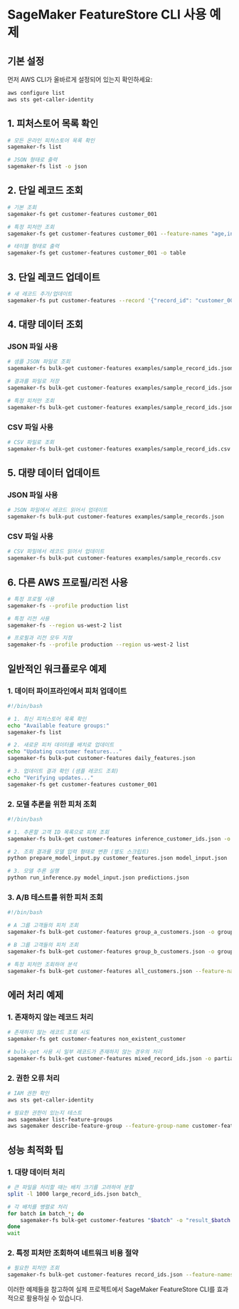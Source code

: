 # SageMaker FeatureStore CLI 사용 예제

## 기본 설정

먼저 AWS CLI가 올바르게 설정되어 있는지 확인하세요:

```bash
aws configure list
aws sts get-caller-identity
```

## 1. 피처스토어 목록 확인

```bash
# 모든 온라인 피처스토어 목록 확인
sagemaker-fs list

# JSON 형태로 출력
sagemaker-fs list -o json
```

## 2. 단일 레코드 조회

```bash
# 기본 조회
sagemaker-fs get customer-features customer_001

# 특정 피처만 조회
sagemaker-fs get customer-features customer_001 --feature-names "age,income"

# 테이블 형태로 출력
sagemaker-fs get customer-features customer_001 -o table
```

## 3. 단일 레코드 업데이트

```bash
# 새 레코드 추가/업데이트
sagemaker-fs put customer-features --record '{"record_id": "customer_001", "age": 26, "income": 55000, "location": "Seoul"}'
```

## 4. 대량 데이터 조회

### JSON 파일 사용

```bash
# 샘플 JSON 파일로 조회
sagemaker-fs bulk-get customer-features examples/sample_record_ids.json

# 결과를 파일로 저장
sagemaker-fs bulk-get customer-features examples/sample_record_ids.json -o results.json

# 특정 피처만 조회
sagemaker-fs bulk-get customer-features examples/sample_record_ids.json --feature-names "age,income"
```

### CSV 파일 사용

```bash
# CSV 파일로 조회
sagemaker-fs bulk-get customer-features examples/sample_record_ids.csv -o results.csv
```

## 5. 대량 데이터 업데이트

### JSON 파일 사용

```bash
# JSON 파일에서 레코드 읽어서 업데이트
sagemaker-fs bulk-put customer-features examples/sample_records.json
```

### CSV 파일 사용

```bash
# CSV 파일에서 레코드 읽어서 업데이트
sagemaker-fs bulk-put customer-features examples/sample_records.csv
```

## 6. 다른 AWS 프로필/리전 사용

```bash
# 특정 프로필 사용
sagemaker-fs --profile production list

# 특정 리전 사용
sagemaker-fs --region us-west-2 list

# 프로필과 리전 모두 지정
sagemaker-fs --profile production --region us-west-2 list
```

## 일반적인 워크플로우 예제

### 1. 데이터 파이프라인에서 피처 업데이트

```bash
#!/bin/bash

# 1. 최신 피처스토어 목록 확인
echo "Available feature groups:"
sagemaker-fs list

# 2. 새로운 피처 데이터를 배치로 업데이트
echo "Updating customer features..."
sagemaker-fs bulk-put customer-features daily_features.json

# 3. 업데이트 결과 확인 (샘플 레코드 조회)
echo "Verifying updates..."
sagemaker-fs get customer-features customer_001
```

### 2. 모델 추론을 위한 피처 조회

```bash
#!/bin/bash

# 1. 추론할 고객 ID 목록으로 피처 조회
sagemaker-fs bulk-get customer-features inference_customer_ids.json -o customer_features.json

# 2. 조회 결과를 모델 입력 형태로 변환 (별도 스크립트)
python prepare_model_input.py customer_features.json model_input.json

# 3. 모델 추론 실행
python run_inference.py model_input.json predictions.json
```

### 3. A/B 테스트를 위한 피처 조회

```bash
#!/bin/bash

# A 그룹 고객들의 피처 조회
sagemaker-fs bulk-get customer-features group_a_customers.json -o group_a_features.json

# B 그룹 고객들의 피처 조회
sagemaker-fs bulk-get customer-features group_b_customers.json -o group_b_features.json

# 특정 피처만 조회하여 분석
sagemaker-fs bulk-get customer-features all_customers.json --feature-names "age,income,location" -o analysis_features.json
```

## 에러 처리 예제

### 1. 존재하지 않는 레코드 처리

```bash
# 존재하지 않는 레코드 조회 시도
sagemaker-fs get customer-features non_existent_customer

# bulk-get 사용 시 일부 레코드가 존재하지 않는 경우의 처리
sagemaker-fs bulk-get customer-features mixed_record_ids.json -o partial_results.json
```

### 2. 권한 오류 처리

```bash
# IAM 권한 확인
aws sts get-caller-identity

# 필요한 권한이 있는지 테스트
aws sagemaker list-feature-groups
aws sagemaker describe-feature-group --feature-group-name customer-features
```

## 성능 최적화 팁

### 1. 대량 데이터 처리

```bash
# 큰 파일을 처리할 때는 배치 크기를 고려하여 분할
split -l 1000 large_record_ids.json batch_

# 각 배치를 병렬로 처리
for batch in batch_*; do
    sagemaker-fs bulk-get customer-features "$batch" -o "result_$batch.json" &
done
wait
```

### 2. 특정 피처만 조회하여 네트워크 비용 절약

```bash
# 필요한 피처만 조회
sagemaker-fs bulk-get customer-features record_ids.json --feature-names "age,income" -o minimal_features.json
```

이러한 예제들을 참고하여 실제 프로젝트에서 SageMaker FeatureStore CLI를 효과적으로 활용하실 수 있습니다.